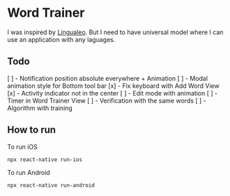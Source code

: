 # Word Trainer

I was inspired by [Lingualeo](https://github.com/LinguaLeo). But I need to have universal model where I can use an application with any laguages.

## Todo
[ ] - Notification position absolute everywhere + Animation
[ ] - Modal animation style for Bottom tool bar
[x] - Fix keyboard with Add Word View
[x] - Activity indicator not in the center
[ ] - Edit mode with animation
[ ] - Timer in Word Trainer View
[ ] - Verification with the same words
[ ] - Algorithm with training

## How to run

To run iOS

```bash
npx react-native run-ios
```

To run Android

```bash
npx react-native run-android
```

